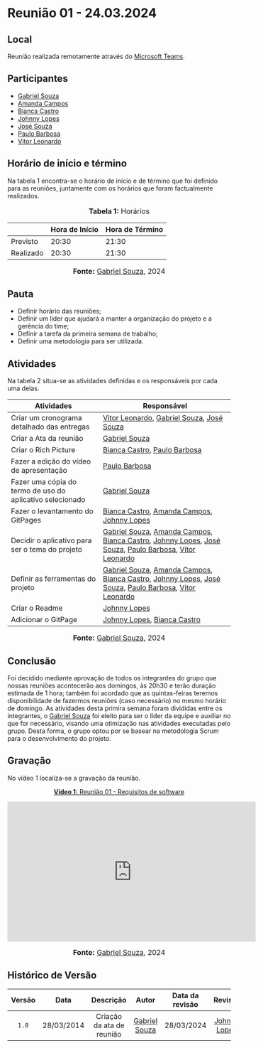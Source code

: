 # Reunião 01 - 24.03.2024

## Local

Reunião realizada remotamente através do [Microsoft Teams](https://www.microsoft.com/pt-br/microsoft-teams/free).

## Participantes

* [Gabriel Souza](https://github.com/GabrielMS00)
* [Amanda Campos](https://github.com/acamposs)
* [Bianca Castro](https://github.com/BiancaPatrocinio7)
* [Johnny Lopes](https://github.com/JohnnyLopess)
* [José Souza](https://github.com/JoseFilipi)
* [Paulo Barbosa](https://github.com/paulohborba)
* [Vitor Leonardo](https://github.com/vitorfleonardo)

## Horário de início e término

Na tabela 1 encontra-se o horário de início e de término que foi definido para as reuniões, juntamente com os horários que foram factualmente realizados.

<div align="center">
<font size="3"><p style="text-align: center"><b>Tabela 1:</b> Horários</p></font>

<table>
    <thead>
        <tr>
            <th></th>
            <th>Hora de Início</th>
            <th>Hora de Término</th>
        </tr>
    </thead>
    <tbody>
        <tr>
            <td>Previsto</td>
            <td>20:30</td>
            <td>21:30</td>
        </tr>
        <tr>
            <td>Realizado</td>
            <td>20:30</td>
            <td>21:30</td>
        </tr>
    </tbody>
</table>

<font size="3"><p style="text-align: center"><b>Fonte:</b> <a href="https://github.com/GabrielMS00">Gabriel Souza</a>, 2024</p></font>
</div>

## Pauta

* Definir horário das reuniões;
* Definir um líder que ajudará a manter a organização do projeto e a gerência do time;
* Definir a tarefa da primeira semana de trabalho;
* Definir uma metodologia para ser utilizada.

## Atividades

Na tabela 2 situa-se as atividades definidas e os responsáveis por cada uma delas.

</div>

| Atividades       | Responsável   |
| ---------------- | ------------- |
| Criar um cronograma detalhado das entregas | [Vitor Leonardo](https://github.com/vitorfleonardo), [Gabriel Souza](https://github.com/GabrielMS00), [José Souza](https://github.com/JoseFilipi) |
| Criar a Ata da reunião | [Gabriel Souza](https://github.com/GabrielMS00) |
| Criar o Rich Picture | [Bianca Castro](https://github.com/BiancaPatrocinio7), [Paulo Barbosa](https://github.com/paulohborba) |
| Fazer a edição do vídeo de apresentação | [Paulo Barbosa](https://github.com/paulohborba) |
| Fazer uma cópia do termo de uso do aplicativo selecionado | [Gabriel Souza](https://github.com/GabrielMS00) |
| Fazer o levantamento do GitPages | [Bianca Castro](https://github.com/BiancaPatrocinio7), [Amanda Campos](https://github.com/acamposs), [Johnny Lopes](https://github.com/JohnnyLopess) |
| Decidir o aplicativo para ser o tema do projeto | [Gabriel Souza](https://github.com/GabrielMS00), [Amanda Campos](https://github.com/acamposs), [Bianca Castro](https://github.com/BiancaPatrocinio7), [Johnny Lopes](https://github.com/JohnnyLopess), [José Souza](https://github.com/JoseFilipi), [Paulo Barbosa](https://github.com/paulohborba), [Vitor Leonardo](https://github.com/vitorfleonardo) | 
| Definir as ferramentas do projeto | [Gabriel Souza](https://github.com/GabrielMS00), [Amanda Campos](https://github.com/acamposs), [Bianca Castro](https://github.com/BiancaPatrocinio7), [Johnny Lopes](https://github.com/JohnnyLopess), [José Souza](https://github.com/JoseFilipi), [Paulo Barbosa](https://github.com/paulohborba), [Vitor Leonardo](https://github.com/vitorfleonardo) |
| Criar o Readme | [Johnny Lopes](https://github.com/JohnnyLopess) |
| Adicionar o GitPage | [Johnny Lopes](https://github.com/JohnnyLopess), [Bianca Castro](https://github.com/BiancaPatrocinio7) |

<font size="3"><p style="text-align: center"><b>Fonte:</b> [Gabriel Souza](https://github.com/GabrielMS00), 2024</p></font>
</div>

## Conclusão

Foi decidido mediante aprovação de todos os integrantes do grupo que nossas reuniões acontecerão aos domingos, às 20h30 e terão duração estimada de 1 hora; também foi acordado que as quintas-feiras teremos disponibilidade de fazermos reuniões (caso necessário)
no mesmo horário de domingo. As atividades desta primira semana foram divididas entre os integrantes, o  [Gabriel Souza](https://github.com/GabrielMS00) foi eleito para ser o líder da equipe e auxiliar no que for necessário, visando uma otimização nas atividades
executadas pelo grupo. Desta forma, o grupo optou por se basear na metodologia Scrum para o desenvolvimento do projeto. 

## Gravação

No vídeo 1 localiza-se a gravação da reunião.

<div align="center">
<p style="text-align: center"><a href="https://www.youtube.com/watch?v=618oDx017E4" target="blanket"><b>Vídeo 1:</b> Reunião 01 - Requisitos de software</a></p>

<iframe width="560" height="315" src="https://www.youtube.com/watch?v=618oDx017E4" title="Reunião 1" frameborder="0" allow="accelerometer; autoplay; clipboard-write; encrypted-media; gyroscope; picture-in-picture; web-share" allowfullscreen></iframe>

<font size="3"><p style="text-align: center"><b>Fonte:</b> <a href="https://github.com/GabrielMS00">Gabriel Souza</a>, 2024</p></font>
</div >

## Histórico de Versão

| Versão | Data | Descrição | Autor | Data da revisão | Revisor |
| :--: | :--: | :--: | :--: | :--: | :--: |
| `1.0`  |28/03/2014| Criação da ata de reunião | [Gabriel Souza](https://github.com/GabrielMS00) | 28/03/2024 |[Johnny Lopes](https://github.com/JohnnyLopess)|
